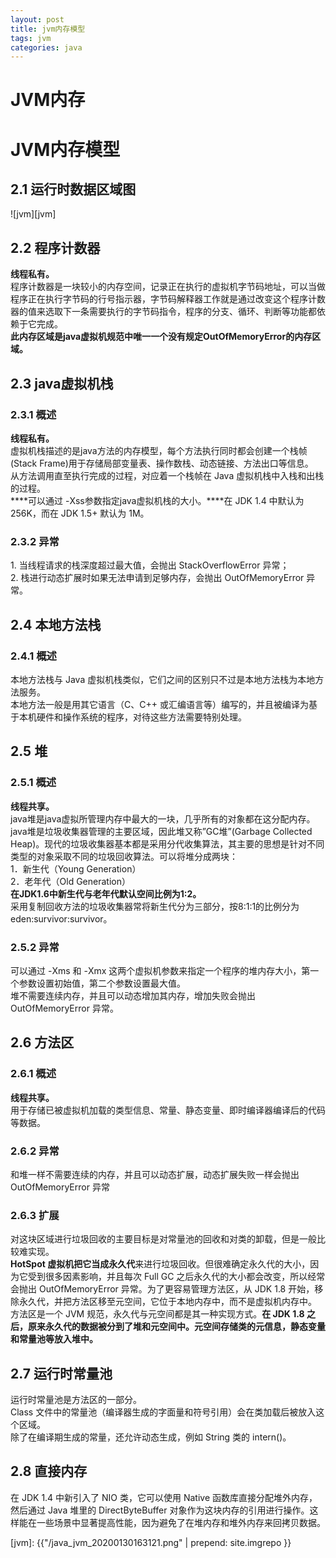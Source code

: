 ```yaml
---
layout: post
title: jvm内存模型
tags: jvm
categories: java
---
```



# JVM内存

<a name="TsDsG"></a>
# JVM内存模型
<a name="jNw7s"></a>
## 2.1 运行时数据区域图

![jvm][jvm]

<a name="AfBXu"></a>
## 2.2 程序计数器
****线程私有。****<br />程序计数器是一块较小的内存空间，记录正在执行的虚拟机字节码地址，可以当做程序正在执行字节码的行号指示器，字节码解释器工作就是通过改变这个程序计数器的值来选取下一条需要执行的字节码指令，程序的分支、循环、判断等功能都依赖于它完成。<br />****此内存区域是java虚拟机规范中唯一一个没有规定OutOfMemoryError的内存区域。****
<a name="f41e0"></a>
## 2.3 java虚拟机栈
<a name="8qMRr"></a>
### 2.3.1 概述
****线程私有。****<br />虚拟机栈描述的是java方法的内存模型，每个方法执行同时都会创建一个栈帧(Stack Frame)用于存储局部变量表、操作数栈、动态链接、方法出口等信息。<br />从方法调用直至执行完成的过程，对应着一个栈帧在 Java 虚拟机栈中入栈和出栈的过程。<br />****可以通过 -Xss参数指定java虚拟机栈的大小。****在 JDK 1.4 中默认为 256K，而在 JDK 1.5+ 默认为 1M。
<a name="iJlDa"></a>
### 2.3.2 异常
1. 当线程请求的栈深度超过最大值，会抛出 StackOverflowError 异常；<br />2. 栈进行动态扩展时如果无法申请到足够内存，会抛出 OutOfMemoryError 异常。
<a name="BZSMl"></a>
## 2.4 本地方法栈
<a name="sfLkQ"></a>
### 2.4.1 概述
本地方法栈与 Java 虚拟机栈类似，它们之间的区别只不过是本地方法栈为本地方法服务。<br />本地方法一般是用其它语言（C、C++ 或汇编语言等）编写的，并且被编译为基于本机硬件和操作系统的程序，对待这些方法需要特别处理。
<a name="Mpcig"></a>
## 2.5 堆
<a name="m3ef5"></a>
### 2.5.1 概述
****线程共享。****<br />java堆是java虚拟所管理内存中最大的一块，几乎所有的对象都在这分配内存。<br />java堆是垃圾收集器管理的主要区域，因此堆又称”GC堆”(Garbage Collected Heap)。现代的垃圾收集器基本都是采用分代收集算法，其主要的思想是针对不同类型的对象采取不同的垃圾回收算法。可以将堆分成两块：<br />1．新生代（Young Generation）<br />2．老年代（Old Generation）<br />****在JDK1.6中新生代与老年代默认空间比例为1:2。****<br />采用复制回收方法的垃圾收集器常将新生代分为三部分，按8:1:1的比例分为eden:survivor:survivor。
<a name="Wwflv"></a>
### 2.5.2 异常
可以通过 -Xms 和 -Xmx 这两个虚拟机参数来指定一个程序的堆内存大小，第一个参数设置初始值，第二个参数设置最大值。<br />堆不需要连续内存，并且可以动态增加其内存，增加失败会抛出 OutOfMemoryError 异常。
<a name="MvniY"></a>
## 2.6 方法区
<a name="07638"></a>
### 2.6.1 概述
****线程共享。****<br />用于存储已被虚拟机加载的类型信息、常量、静态变量、即时编译器编译后的代码等数据。
<a name="7pqbL"></a>
### 2.6.2 异常
和堆一样不需要连续的内存，并且可以动态扩展，动态扩展失败一样会抛出 OutOfMemoryError 异常
<a name="qutQ3"></a>
### 2.6.3 扩展
对这块区域进行垃圾回收的主要目标是对常量池的回收和对类的卸载，但是一般比较难实现。<br />****HotSpot ****虚拟机把它当成****永久代****来进行垃圾回收。但很难确定永久代的大小，因为它受到很多因素影响，并且每次 Full GC 之后永久代的大小都会改变，所以经常会抛出 OutOfMemoryError 异常。为了更容易管理方法区，从 JDK 1.8 开始，移除永久代，并把方法区移至元空间，它位于本地内存中，而不是虚拟机内存中。<br />方法区是一个 JVM 规范，永久代与元空间都是其一种实现方式。****在 JDK 1.8 之后，原来永久代的数据被分到了堆和元空间中。元空间存储类的元信息，静态变量和常量池等放入堆中。****
<a name="36bCX"></a>
## 2.7 运行时常量池
运行时常量池是方法区的一部分。<br />Class 文件中的常量池（编译器生成的字面量和符号引用）会在类加载后被放入这个区域。<br />除了在编译期生成的常量，还允许动态生成，例如 String 类的 intern()。
<a name="THK9E"></a>
## 2.8 直接内存
在 JDK 1.4 中新引入了 NIO 类，它可以使用 Native 函数库直接分配堆外内存，然后通过 Java 堆里的 DirectByteBuffer 对象作为这块内存的引用进行操作。这样能在一些场景中显著提高性能，因为避免了在堆内存和堆外内存来回拷贝数据。

[jvm]: {{"/java_jvm_20200130163121.png" | prepend: site.imgrepo }}